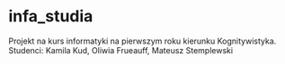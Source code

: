 # infa_studia
Projekt na kurs informatyki na pierwszym roku kierunku Kognitywistyka. 
Studenci: Kamila Kud, Oliwia Frueauff, Mateusz Stemplewski
